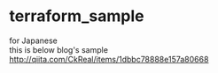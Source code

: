 # terraform_sample
for Japanese  
this is below blog's sample  
http://qiita.com/CkReal/items/1dbbc78888e157a80668
